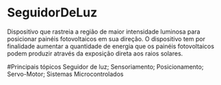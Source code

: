 # SeguidorDeLuz
Dispositivo que rastreia a região de maior intensidade luminosa para posicionar painéis fotovoltaicos em sua direção. O dispositivo tem por finalidade aumentar a quantidade de energia que os painéis fotovoltaicos podem produzir através da exposição direta aos raios solares.

#Principais tópicos
Seguidor de luz; Sensoriamento; Posicionamento; Servo-Motor; Sistemas Microcontrolados
